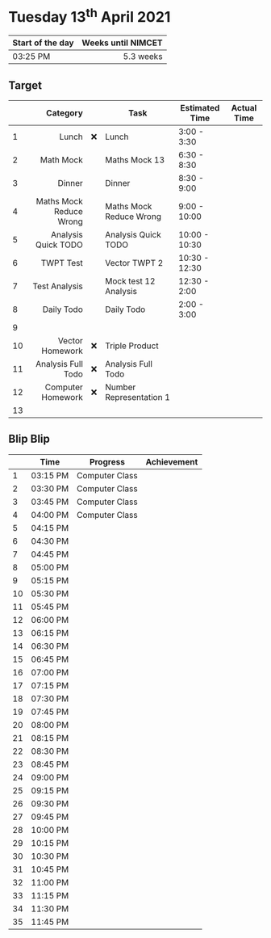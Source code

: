 # Tuesday 13<sup>th</sup> April 2021

| Start of the day | Weeks until NIMCET |
| ---------------- | -----------------: |
| 03:25 PM | 5.3 weeks |

## Target
|  |Category|      |Task| Estimated Time | Actual Time |
| - | -: | - | - | - | - |
| 1 |                      Lunch  |   ❌    |  Lunch                       |  3:00 - 3:30     |         |
| 2 |                  Math Mock  |        |  Maths Mock 13               |  6:30 - 8:30     |       |
| 3 |                     Dinner  |        |  Dinner                      |  8:30 - 9:00     |       |
| 4 |    Maths Mock Reduce Wrong  |        |  Maths Mock Reduce Wrong     |  9:00 - 10:00    |       |
| 5 |        Analysis Quick TODO  |        |  Analysis Quick TODO         |  10:00 - 10:30   |       |
| 6 |                  TWPT Test  |        |  Vector TWPT 2               |  10:30 - 12:30   |       |
| 7 |              Test Analysis  |        |  Mock test 12 Analysis       |  12:30 - 2:00    |       |
| 8 |                 Daily Todo  |        |  Daily Todo                  |  2:00 - 3:00     |     |
| 9 |                             |        |                              |                  |   |
| 10 |            Vector Homework  |   ❌    |  Triple Product              |                  |     |
| 11 |         Analysis Full Todo  |   ❌    |  Analysis Full Todo          |                  |     |
| 12 |  Computer Homework  |  ❌  |  Number Representation 1  |    |     |
| 13 |                             |        |                              |                  |     |


## Blip Blip

| |Time|Progress| Achievement   |
| - | - | - | - |
| 1 | 03:15 PM | Computer Class | |
| 2 | 03:30 PM | Computer Class | |
| 3 | 03:45 PM | Computer Class | |
| 4 | 04:00 PM | Computer Class | |
| 5 | 04:15 PM | | |
| 6 | 04:30 PM | | |
| 7 | 04:45 PM | | |
| 8 | 05:00 PM | | |
| 9 | 05:15 PM | | |
| 10 | 05:30 PM | | |
| 11 | 05:45 PM | | |
| 12 | 06:00 PM | | |
| 13 | 06:15 PM | | |
| 14 | 06:30 PM | | |
| 15 | 06:45 PM | | |
| 16 | 07:00 PM | | |
| 17 | 07:15 PM | | |
| 18 | 07:30 PM | | |
| 19 | 07:45 PM | | |
| 20 | 08:00 PM | | |
| 21 | 08:15 PM | | |
| 22 | 08:30 PM | | |
| 23 | 08:45 PM | | |
| 24 | 09:00 PM | | |
| 25 | 09:15 PM | | |
| 26 | 09:30 PM | | |
| 27 | 09:45 PM | | |
| 28 | 10:00 PM | | |
| 29 | 10:15 PM | | |
| 30 | 10:30 PM | | |
| 31 | 10:45 PM | | |
| 32 | 11:00 PM | | |
| 33 | 11:15 PM | | |
| 34 | 11:30 PM | | |
| 35 | 11:45 PM | | |

